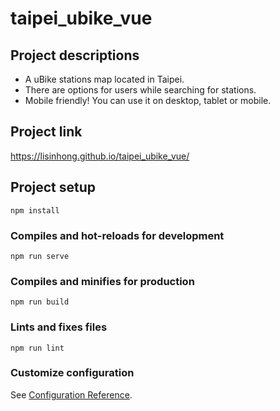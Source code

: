 # taipei_ubike_vue

## Project descriptions
- A uBike stations map located in Taipei.
- There are options for users while searching for stations.
- Mobile friendly! You can use it on desktop, tablet or mobile.

## Project link
https://lisinhong.github.io/taipei_ubike_vue/

## Project setup
```
npm install
```

### Compiles and hot-reloads for development
```
npm run serve
```

### Compiles and minifies for production
```
npm run build
```

### Lints and fixes files
```
npm run lint
```

### Customize configuration
See [Configuration Reference](https://cli.vuejs.org/config/).
